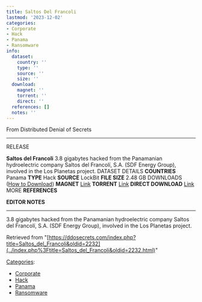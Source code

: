 ```yaml
---
title: Saltos Del Francoli
lastmod: '2023-12-02'
categories:
- Corporate
- Hack
- Panama
- Ransomware
info:
  dataset:
    country: ''
    type: ''
    source: ''
    size: ''
  download:
    magnet: ''
    torrent: ''
    direct: ''
  references: []
  notes: ''
---
```




From Distributed Denial of Secrets

---
RELEASE

**Saltos del Francoli**
3.8 gigabytes hacked from the Panamanian hydroelectric company Saltos del Francolí, S.A. (SDF Energy Group), involved in the Los Planetas project.
DATASET DETAILS
**COUNTRIES** Panama
**TYPE** Hack
**SOURCE** LockBit
**FILE SIZE** 2.48 GB
DOWNLOADS ([How to Download](Torrents.html "Torrents"))
**MAGNET** [Link](magnet:?xt=urn:btih:bd32a7b094a0219e3be039919b9f23b716464538&dn=sdfeg.local.7z&tr=udp://9.rarbg.to:2920&tr=udp://tracker.opentrackr.org:1337&tr=udp://exodus.desync.com:6969)
**TORRENT** [Link](../images/f/f0/Sdfeg.local.7z.torrent)
**DIRECT DOWNLOAD** [Link](https://data.ddosecrets.com/Saltos%20del%20Francoli/)
MORE
**REFERENCES**

**EDITOR NOTES**

---

3.8 gigabytes hacked from the Panamanian hydroelectric company Saltos
del Francolí, S.A. (SDF Energy Group), involved in the Los Planetas
project.

Retrieved from
"[https://ddosecrets.com/index.php?title=Saltos_del_Francoli&oldid=2232](../index.php%3Ftitle=Saltos_del_Francoli&oldid=2232.html)"

[Categories](./Special:Categories.html "Special:Categories"):

- [Corporate](./Category:Corporate.html "Category:Corporate")
- [Hack](./Category:Hack.html "Category:Hack")
- [Panama](./Category:Panama.html "Category:Panama")
- [Ransomware](./Category:Ransomware.html "Category:Ransomware")
